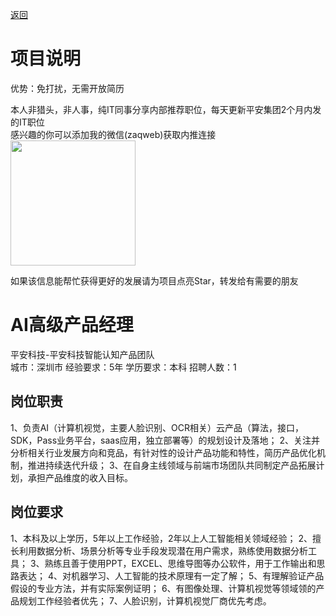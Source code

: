[返回](../../)

# 项目说明

优势：免打扰，无需开放简历

本人非猎头，非人事，纯IT同事分享内部推荐职位，每天更新平安集团2个月内发的IT职位  
感兴趣的你可以添加我的微信(zaqweb)获取内推连接  
<img src="https://github.com/zaqweb/PA-IT-JOBS/blob/master/WechatICode.jpeg"  height="200" width="200">

如果该信息能帮忙获得更好的发展请为项目点亮Star，转发给有需要的朋友

# AI高级产品经理
平安科技-平安科技智能认知产品团队  
城市：深圳市 经验要求：5年 学历要求：本科  招聘人数：1

## 岗位职责
1、负责AI（计算机视觉，主要人脸识别、OCR相关）云产品（算法，接口，SDK，Pass业务平台，saas应用，独立部署等）的规划设计及落地；
2、关注并分析相关行业发展方向和竞品，有针对性的设计产品功能和特性，简历产品优化机制，推进持续迭代升级；
3、在自身主线领域与前端市场团队共同制定产品拓展计划，承担产品维度的收入目标。

## 岗位要求
1、本科及以上学历，5年以上工作经验，2年以上人工智能相关领域经验；
2、擅长利用数据分析、场景分析等专业手段发现潜在用户需求，熟练使用数据分析工具；
3、熟练且善于使用PPT，EXCEL、思维导图等办公软件，用于工作输出和思路表达；
4、对机器学习、人工智能的技术原理有一定了解； 
5、有理解验证产品假设的专业方法，并有实际案例证明； 
6、有图像处理、计算机视觉等领域领的产品规划工作经验者优先；
7、人脸识别，计算机视觉厂商优先考虑。




